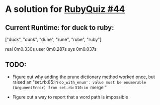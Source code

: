 A solution for [RubyQuiz #44](http://web.archive.org/web/20130215052516/http://rubyquiz.com/quiz44.html)
=============

Current Runtime: for duck to ruby:
------------

["duck", "dunk", "dune", "rune", "rube", "ruby"]

real	0m0.330s
user	0m0.287s
sys	0m0.037s

TODO:
-----

* Figure out why adding the prune dictionary method worked once, but raised an "set.rb:85:in `do_with_enum': value must be enumerable (ArgumentError) from set.rb:310:in `merge'"

* Figure out a way to report that a word path is impossible